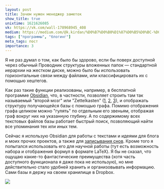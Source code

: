 ```yaml
---
layout: post
title: Зачем нужен менеджер заметок
show_title: true
unixtime: 1621626085
vk: https://vk.com/wall-178968945_408
medium: https://medium.com/@k.kirdan/%D0%B7%D0%B0%D1%87%D0%B5%D0%BC-%D0%BD%D1%83%D0%B6%D0%B5%D0%BD-%D0%BC%D0%B5%D0%BD%D0%B5%D0%B4%D0%B6%D0%B5%D1%80-%D0%B7%D0%B0%D0%BC%D0%B5%D1%82%D0%BE%D0%BA-e4ba73c92b3d
tags: ["программы", "блогинг"]
meta_tags: пост
importance: 3
---
```

Я не раз думал о том, как было бы здорово, если бы поверх доступной через обычный Проводник структуры вложенных папок — стандартной иерархии на жестком диске, можно было бы использовать горизонтальные связи между файлами, или классифицировать их с помощью хештегов.

Как раз такие функции реализованы, например, в бесплатной программе [Obsidian](https://obsidian.md/), что, в частности, позволяет строить там так называемый "второй мозг" или "Zettelkasten" ([1](https://habr.com/ru/post/508672/), [2](https://reminder.media/post/andrey-potapov), [3](https://vk.com/video-139057858_456239228)), и отображать структуру получающейся базы с помощью графа. Помимо отображения графа целиком можно "гулять" по отдельным его звеньям, отображая граф вокруг них на указанную глубину. А по содержимому всех текстовых файлов базы работает быстрый поиск, позволяющий найти все упоминания тех или иных тем.

Сейчас я использую Obsidian для работы с текстами и идеями для блога и моих прочих проектов, а также для [записывания снов](403.html). Кроме того я попытался использовать его для научной работы (тут есть возможность набора и отображения формул в формате LaTeX). Я бы не сказал, что ощущаю какие-то фантастические преимущества (хотя часть доступного функционала я даже пока не использую), но мне действительно стало удобней хранить и организовывать информацию. Сами базы я держу на своем хранилище в Dropbox.

<img src="images/wall/457239153.jpg">